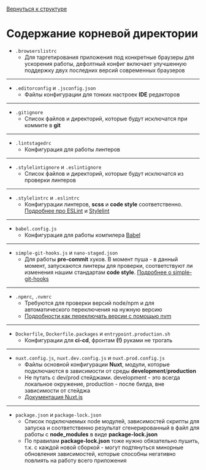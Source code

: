 [Вернуться к структуре](README.md)
# Содержание корневой директории
* `.browserslistrc`
  * Для таргетирования приложения под конкретные браузеры для ускорения работы, дефолтный конфиг
включает улучшенную поддержку двух последних версий современных браузеров
---
* `.editorconfig` и `.jsconfig.json`
  * Файлы конфигурации для тонких настроек **IDE** редакторов
---
* `.gitignore`
  * Список файлов и директорий, которые будут исключатся при коммите в **git**
---
* `.lintstagedrc`
  * Конфигурация для работы линтеров
---
* `.stylelintignore` и `.eslintignore`
  * Список файлов и директорий, которые будут исключатся из проверки линтеров
---
* `.stylelintrc` и `.eslintrc`
  * Конфигурации линтеров, **scss** и **code style** соответственно. [Подробнее про ESLint](https://eslint.org/) и [Stylelint](https://stylelint.io/)
---
* `babel.config.js`
  * Конфигурация для работы компилера [Babel](https://babeljs.io/)
---
* `simple-git-hooks.js` и `nano-staged.json`
  * Для работы **pre-commit** хуков. В момент пуша - в данный момент, запускаются линтеры для проверки,
соответствуют ли изменения нашим стандартам **code style**. [Подробнее о simple-git-hooks ](https://github.com/toplenboren/simple-git-hooks)
---
* `.npmrc`, `.nvmrc`
  * Требуются для проверки версий node/npm и для автоматического переключения на нужную версию
  * [Подробности как переключать версии с помощью nvm](https://www.notion.so/idaproject/node-npm-a730b66532aa494388f968bf4e07aa97) 
---
* `Dockerfile`, `Dockerfile.packages` и `entrypoint.production.sh`
  * Конфигурации для **ci-cd**, фронтам **(!)** руками не трогать
---
* `nuxt.config.js`, `nuxt.dev.config.js` и `nuxt.prod.config.js`
  * Файлы основной конфигурации **Nuxt**, модули, которые подключаются в зависимости от
среды **development**/**production** 
  * Не путать с dev/prod стейджами. development - это всегда локальное окружение, production - после билда, вне зависимости от стейджа 
  * [Документация Nuxt.js](https://nuxtjs.org/docs/directory-structure/nuxt-config/)
---
* `package.json` и `package-lock.json`
  * Список подключаемых node модулей, зависимостей скрипты для запуска и соответственно результат
сгенерированный в файл для работы с **node_modules** в виде **package-lock.json**
  * По правилам **package-lock.json** тоже нужно обязательно пушить, т.к. с каждой новой сборкой - могут подтянуться минорные
обновления зависимостей, которые способны негативно повлиять на работу всего приложения
